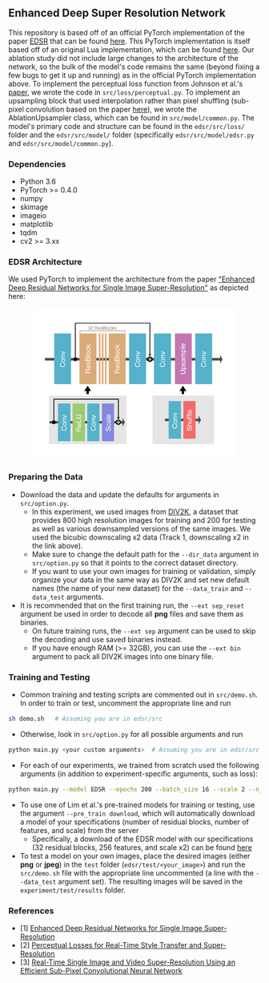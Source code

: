 ## Enhanced Deep Super Resolution Network

This repository is based off of an official PyTorch implementation of the paper [EDSR](https://arxiv.org/abs/1707.02921) that can be found [here](https://github.com/thstkdgus35/EDSR-PyTorch). This PyTorch implementation is itself based off of an original Lua implementation, which can be found [here](https://github.com/LimBee/NTIRE2017). Our ablation study did not include large changes to the architecture of the network, so the bulk of the model's code remains the same (beyond fixing a few bugs to get it up and running) as in the official PyTorch implementation above. To implement the perceptual loss function from Johnson et al.'s [paper](https://arxiv.org/abs/1603.08155), we wrote the code in `src/loss/perceptual.py`. To implement an upsampling block that used interpolation rather than pixel shuffling (sub-pixel convolution based on the paper [here](https://arxiv.org/abs/1609.05158)), we wrote the AblationUpsampler class, which can be found in `src/model/common.py`. The model's primary code and structure can be found in the `edsr/src/loss/` folder and the `edsr/src/model/` folder (specifically `edsr/src/model/edsr.py` and `edsr/src/model/common.py`).


### Dependencies

* Python 3.6
* PyTorch >= 0.4.0
* numpy
* skimage
* imageio
* matplotlib
* tqdm
* cv2 >= 3.xx


### EDSR Architecture

We used PyTorch to implement the architecture from the paper ["Enhanced Deep Residual Networks for Single Image Super-Resolution"](https://arxiv.org/abs/1707.02921) as depicted here:

<div align="center">
	<img src="img/EDSR_arch.png" width="80%" height="10%"/>
</div>


### Preparing the Data

* Download the data and update the defaults for arguments in `src/option.py`.
	* In this experiment, we used images from [DIV2K](https://data.vision.ee.ethz.ch/cvl/DIV2K/), a dataset that provides 800 high resolution images for training and 200 for testing as well as various downsampled versions of the same images. We used the bicubic downscaling x2 data (Track 1, downscaling x2 in the link above).
 	* Make sure to change the default path for the `--dir_data` argument in `src/option.py` so that it points to the correct dataset directory.
	* If you want to use your own images for training or validation, simply organize your data in the same way as DIV2K and set new default names (the name of your new dataset) for the `--data_train` and `--data_test` arguments.
* It is recommended that on the first training run, the `--ext sep_reset` argument be used in order to decode all **png** files and save them as binaries.
  * On future training runs, the `--ext sep` argument can be used to skip the decoding and use saved binaries instead.
  * If you have enough RAM (>= 32GB), you can use the `--ext bin` argument to pack all DIV2K images into one binary file.


### Training and Testing

* Common training and testing scripts are commented out in `src/demo.sh`. In order to train or test, uncomment the appropriate line and run

```bash
sh demo.sh   # Assuming you are in edsr/src
```

* Otherwise, look in `src/option.py` for all possible arguments and run

```bash
python main.py <your custom arguments>	# Assuming you are in edsr/src
```

* For each of our experiments, we trained from scratch used the following arguments (in addition to experiment-specific arguments, such as loss):

```bash
python main.py --model EDSR --epochs 200 --batch_size 16 --scale 2 --n_resblocks 32 --n_feats 256 --res_scale 0.1 --print_every 1 --reset
```

* To use one of Lim et al.'s pre-trained models for training or testing, use the argument `--pre_train download`, which will automatically download a model of your specifications (number of residual blocks, number of features, and scale) from the server
	* Specifically, a download of the EDSR model with our specifications (32 residual blocks, 256 features, and scale x2) can be found [here](https://cv.snu.ac.kr/research/EDSR/models/edsr_x2-0edfb8a3.pt)
* To test a model on your own images, place the desired images (either **png** or **jpeg**) in the `test` folder (`edsr/test/<your_image>`) and run the `src/demo.sh` file with the appropriate line uncommented (a line with the `--data_test` argument set). The resulting images will be saved in the `experiment/test/results` folder.


### References
* [1] [Enhanced Deep Residual Networks for Single Image Super-Resolution](https://arxiv.org/abs/1707.02921)
* [2] [Perceptual Losses for Real-Time Style Transfer and Super-Resolution](https://arxiv.org/abs/1603.08155)
* [3] [Real-Time Single Image and Video Super-Resolution Using an Efficient Sub-Pixel Convolutional Neural Network](https://arxiv.org/abs/1609.05158)
